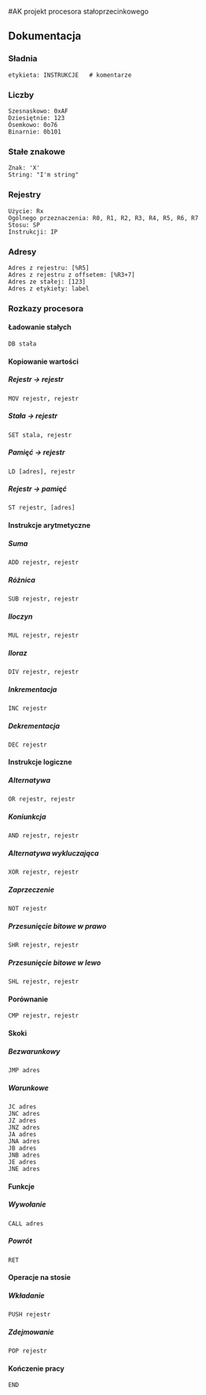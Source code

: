#AK projekt procesora stałoprzecinkowego
## Dokumentacja
### Sładnia
`etykieta: INSTRUKCJE   # komentarze`
### Liczby
```
Szesnaskowo: 0xAF
Dziesiętnie: 123
Ósemkowo: 0o76
Binarnie: 0b101
```
### Stałe znakowe
```
Znak: 'X'
String: "I'm string"
```
### Rejestry
```
Użycie: Rx
Ogólnego przeznaczenia: R0, R1, R2, R3, R4, R5, R6, R7
Stosu: SP
Instrukcji: IP
```
### Adresy
```
Adres z rejestru: [%R5]
Adres z rejestru z offsetem: [%R3+7]
Adres ze stałej: [123]
Adres z etykiety: label
```
### Rozkazy procesora
#### Ładowanie stałych
```
DB stała
```
#### Kopiowanie wartości
##### Rejestr -> rejestr
```
MOV rejestr, rejestr
```
##### Stała -> rejestr
```
SET stala, rejestr
```
##### Pamięć -> rejestr
```
LD [adres], rejestr
```
##### Rejestr -> pamięć
```
ST rejestr, [adres]
```
#### Instrukcje arytmetyczne
##### Suma
```
ADD rejestr, rejestr
```
##### Różnica
```
SUB rejestr, rejestr
```
##### Iloczyn
```
MUL rejestr, rejestr
```
##### Iloraz
```
DIV rejestr, rejestr
```
##### Inkrementacja
```
INC rejestr
```
##### Dekrementacja
```
DEC rejestr
```

#### Instrukcje logiczne
##### Alternatywa
```
OR rejestr, rejestr
```
##### Koniunkcja
```
AND rejestr, rejestr
```
##### Alternatywa wykluczająca
```
XOR rejestr, rejestr
```
##### Zaprzeczenie
```
NOT rejestr
```
##### Przesunięcie bitowe w prawo
```
SHR rejestr, rejestr
```
##### Przesunięcie bitowe w lewo
```
SHL rejestr, rejestr
```
#### Porównanie
```
CMP rejestr, rejestr
```
#### Skoki
##### Bezwarunkowy
```
JMP adres
```
##### Warunkowe
```
JC adres
JNC adres
JZ adres
JNZ adres
JA adres
JNA adres
JB adres
JNB adres
JE adres
JNE adres
```
#### Funkcje
##### Wywołanie
```
CALL adres
```
##### Powrót
```
RET
```
#### Operacje na stosie
##### Wkładanie
```
PUSH rejestr
```
##### Zdejmowanie
```
POP rejestr
```
#### Kończenie pracy
```
END
```
